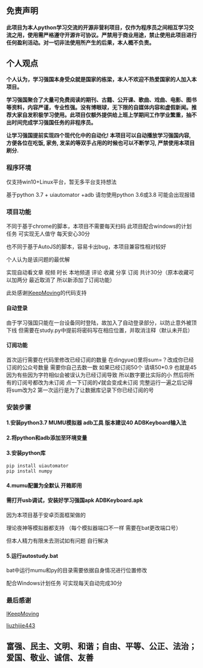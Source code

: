 ## 免责声明

#### 此项目为本人python学习交流的开源非营利项目，仅作为程序员之间相互学习交流之用，使用需严格遵守开源许可协议。严禁用于商业用途，禁止使用此项目进行任何盈利活动。对一切非法使用所产生的后果，本人概不负责。

## 个人观点

**个人认为，学习强国本身受众就是国家的栋梁，本人不欢迎不热爱国家的人加入本项目。**

**学习强国聚合了大量可免费阅读的期刊、古籍、公开课、歌曲、戏曲、电影、图书等资料，内容严谨，专业性强。没有博眼球，无下限的自媒体内容和虚假新闻。推荐大家自发积极学习使用。此项目仅额外提供给上班上学期间工作学业繁重，抽不出时间完成学习强国任务的非程序员。**

**让学习强国提前实现四个现代化中的自动化! 本项目可以自动播放学习强国内容, 方便各位在吃饭, 家务, 发呆的等双手占用的时候也可以不断学习, 严禁使用本项目刷分.**

### 程序环境

仅支持win10+Linux平台，暂无多平台支持想法

基于python 3.7 + uiautomator +adb
请勿使用python 3.6或3.8 可能会出现报错

### 项目功能

不同于基于chrome的脚本，本项目不需要每天扫码 此项目配合windows的计划任务 可实现无人值守 每天安心30分

也不同于基于AutoJS的脚本，容易卡出bug，本项目兼容性相对较好

个人认为是该问题的最优解

实现自动看文章 视频 时长 本地频道 评论 收藏 分享 订阅 共计30分（原本收藏可以加两分 最近取消了 所以新添加了订阅功能）

此处感谢[IKeepMoving](https://github.com/IKeepMoving)的代码支持

#### 自动登录    
由于学习强国只能在一台设备同时登陆，故加入了自动登录部分，以防止意外被顶下线
但需要在study.py中提前将密码写在相应位置，并取消注释（默认未开启）

#### 订阅功能     
首次运行需要在代码里修改已经订阅的数量 在dingyue()里将sum=？改成你已经订阅的公众号数量 
需要你自己去数一数 如果已经订阅50个 请填50*0.9 也就是45 因为有些因为字符相似会被误认为已经订阅导致 所以数字要比实际的小
然后将所有的订阅号都改为未订阅 点一下订阅的√就会变成未订阅
完整运行一遍之后记得将sum改为2 第一次运行是为了让数据库记录下你已经订阅的号

### 安装步骤

#### 1.安装python3.7    MUMU模拟器    adb工具  版本建议40  ADBKeyboard输入法

#### 2.将python和adb添加至环境变量

#### 3.安装python库

```
pip install uiautomator
pip install numpy
```

#### 4.mumu配置为全默认 开箱即用

#### 需打开usb调试，安装好学习强国apk  ADBKeyboard.apk 

因为本项目基于安卓页面框架做的  

理论夜神等模拟器都支持 （每个模拟器端口不一样 需要在bat更改端口号）

但本人精力有限未去测试如有问题 自行解决

####  5.运行autostudy.bat


bat中运行mumu和py的目录需要依据自身情况进行位置修改

配合Windows计划任务 可实现每天自动完成30分

### 最后感谢

[IKeepMoving](https://github.com/IKeepMoving)

[liuzhijie443](https://github.com/liuzhijie443)

## 富强、民主、文明、和谐；自由、平等、公正、法治；爱国、敬业、诚信、友善
